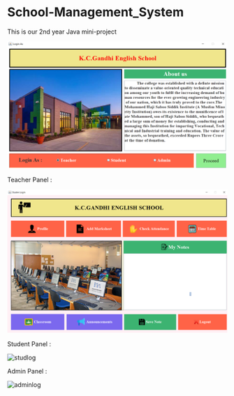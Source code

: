 # School-Management_System
This is our 2nd year Java mini-project

![alt text](https://github.com/Saifalicoder/School-Management_System/blob/main/WinBuilder/src/GuiSwing2/Imgs/FirstPage%20(3).png)

Teacher Panel :

![alt text](https://github.com/Saifalicoder/School-Management_System/blob/main/WinBuilder/src/GuiSwing2/Imgs/TeacherLogin.png)

Student Panel :

![studlog](https://user-images.githubusercontent.com/94512886/150652800-0ef19797-e6cd-44eb-bf8a-918828a9cfe8.png)

Admin Panel :

![adminlog](https://user-images.githubusercontent.com/94512886/150652808-30039cba-23d7-455b-ac0b-417ebf95ec64.png)


